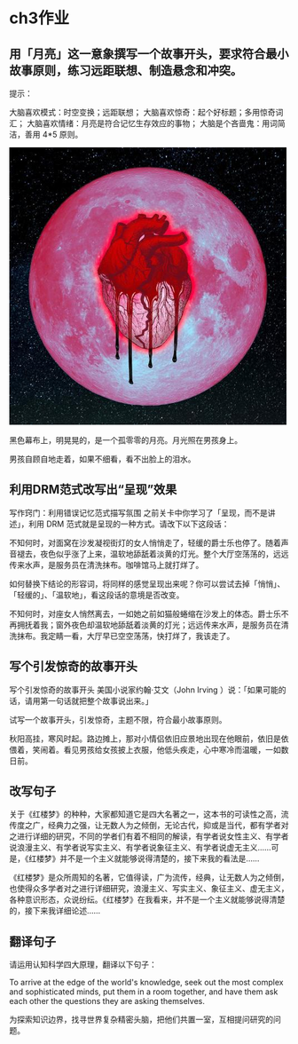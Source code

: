 # ch3作业

## 用「月亮」这一意象撰写一个故事开头，要求符合最小故事原则，练习远距联想、制造悬念和冲突。

提示：

大脑喜欢模式：时空变换；远距联想；
大脑喜欢惊奇：起个好标题；多用惊奇词汇；
大脑喜欢情绪：月亮是符合记忆生存效应的事物；
大脑是个吝啬鬼：用词简洁，善用 4*5 原则。

![血月](https://github.com/LuvSheRyL/Backup_Replay/blob/master/%E4%B8%8B%E8%BD%BD.jpg)

黑色幕布上，明晃晃的，是一个孤零零的月亮。月光照在男孩身上。

男孩自顾自地走着，如果不细看，看不出脸上的泪水。

## 利用DRM范式改写出“呈现”效果

写作窍门：利用错误记忆范式描写氛围
之前关卡中你学习了「呈现，而不是讲述」，利用 DRM 范式就是呈现的一种方式。请改下以下这段话：

不知何时，对面窝在沙发凝视街灯的女人悄悄走了，轻缓的爵士乐也停了。随着声音褪去，夜色似乎涨了上来，温软地舔舐着淡黄的灯光。整个大厅空荡荡的，远远传来水声，是服务员在清洗抹布。咖啡馆马上就打烊了。

如何替换下结论的形容词，将同样的感觉呈现出来呢？你可以尝试去掉「悄悄」、「轻缓的」、「温软地」，看这段话的意境是否改变。

不知何时，对座女人悄然离去，一如她之前如猫般蜷缩在沙发上的体态。爵士乐不再拥抚着我；窗外夜色却温软地舔舐着淡黄的灯光；远远传来水声，是服务员在清洗抹布。我定睛一看，大厅早已空空荡荡，快打烊了，我该走了。

## 写个引发惊奇的故事开头

写个引发惊奇的故事开头
美国小说家约翰·艾文（John Irving ）说：「如果可能的话，请用第一句话就把整个故事说出来。」

试写一个故事开头，引发惊奇，主题不限，符合最小故事原则。

秋阳高挂，寒风时起。路边摊上，那对小情侣依旧应景地出现在他眼前，依旧是依偎着，笑闹着。看见男孩给女孩披上衣服，他低头疾走，心中寒冷而温暖，一如数日前。

## 改写句子

关于《红楼梦》的种种，大家都知道它是四大名著之一，这本书的可读性之高，流传度之广，经典力之强，让无数人为之倾倒，无论古代，抑或是当代，都有学者对之进行详细的研究，不同的学者们有着不相同的解读，有学者说女性主义、有学者说浪漫主义、有学者说写实主义、有学者说象征主义、有学者说虚无主义……可是，《红楼梦》并不是一个主义就能够说得清楚的，接下来我的看法是……

《红楼梦》是众所周知的名著，它值得读，广为流传，经典，让无数人为之倾倒，也使得众多学者对之进行详细研究，浪漫主义、写实主义、象征主义、虚无主义，各种意识形态，众说纷纭。《红楼梦》在我看来，并不是一个主义就能够说得清楚的，接下来我详细论述……

## 翻译句子

请运用认知科学四大原理，翻译以下句子：

To arrive at the edge of the world's knowledge, seek out the most complex and sophisticated minds, put them in a room together, and have them ask each other the questions they are asking themselves.

为探索知识边界，找寻世界复杂精密头脑，把他们共置一室，互相提问研究的问题。
